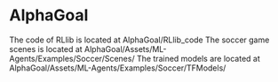 # AlphaGoal

The code of RLlib is located at AlphaGoal/RLlib_code
The soccer game scenes is located at AlphaGoal/Assets/ML-Agents/Examples/Soccer/Scenes/
The trained models are located at AlphaGoal/Assets/ML-Agents/Examples/Soccer/TFModels/
